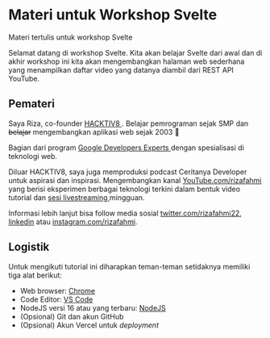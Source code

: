 # Materi untuk Workshop Svelte

Materi tertulis untuk workshop Svelte

Selamat datang di workshop Svelte. Kita akan belajar Svelte dari awal dan di akhir workshop ini kita akan mengembangkan halaman web sederhana yang menampilkan daftar video yang datanya diambil dari REST API YouTube.

## Pemateri

Saya Riza, co-founder [ HACKTIV8 ](https://hacktiv8.com/). Belajar pemrograman sejak SMP dan ~~belajar~~ mengembangkan aplikasi web sejak 2003 👴

Bagian dari program [ Google Developers Experts ](https://developers.google.com/community/experts/directory/profile/profile-riza-fahmi) dengan spesialisasi di teknologi web.

Diluar HACKTIV8, saya juga memproduksi podcast Ceritanya Developer untuk aspirasi dan inspirasi. Mengembangkan kanal [YouTube.com/rizafahmi](https://youtube.com/rizafahmi) yang berisi eksperimen berbagai teknologi terkini dalam bentuk video tutorial dan [ sesi livestreaming ](https://youtube.com/rizafahmi?sub_confirmation=1) mingguan.

Informasi lebih lanjut bisa follow media sosial [twitter.com/rizafahmi22](https://twitter.com/rizafahmi22), [linkedin](https://linkedin.com/in/rizafahmi) atau [instagram.com/rizafahmi](https://instagram.com/rizafahmi).

## Logistik

Untuk mengikuti tutorial ini diharapkan teman-teman setidaknya memiliki tiga alat berikut:

- Web browser: [Chrome](https://www.google.com/chrome/index.html)
- Code Editor: [VS Code](https://code.visualstudio.com/)
- NodeJS versi 16 atau yang terbaru: [NodeJS](https://nodejs.org/en/)
- (Opsional) Git dan akun GitHub
- (Opsional) Akun Vercel untuk _deployment_
